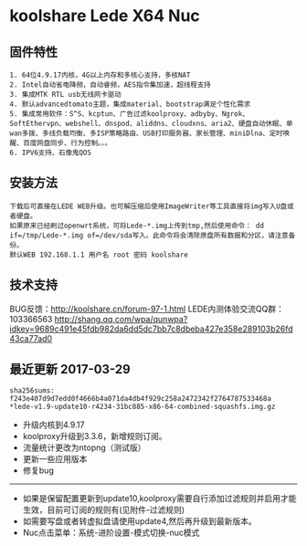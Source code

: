 koolshare Lede X64 Nuc  
===================================

## 固件特性

    1. 64位4.9.17内核，4G以上内存和多核心支持，多核NAT
    2. Intel自动省电降频，自动睿频，AES指令集加速，超线程支持
    3. 集成MTK RTL usb无线网卡驱动
    4. 默认advancedtomato主题，集成material、bootstrap满足个性化需求
    5. 集成常用软件：S^S、kcptun、广告过滤koolproxy、adbyby、Ngrok、SoftEthervpn、webshell、dnspod、aliddns、cloudxns、aria2、硬盘自动休眠、单wan多拨、多线负载均衡、多ISP策略路由、USB打印服务器、家长管理、miniDlna、定时唤醒、百度网盘同步、行为控制。。。
    6. IPV6支持、石像鬼QOS

## 安装方法

    下载后可直接在LEDE WEB升级。也可解压缩后使用ImageWriter等工具直接将img写入U盘或者硬盘。
    如果原来已经刷过openwrt系统，可将Lede-*.img上传到tmp,然后使用命令： dd if=/tmp/Lede-*.img of=/dev/sda写入。此命令将会清除原盘所有数据和分区，请注意备份。
    默认WEB 192.168.1.1 用户名 root 密码 koolshare
## 技术支持

BUG反馈：<http://koolshare.cn/forum-97-1.html>     LEDE内测体验交流QQ群：103366563 <http://shang.qq.com/wpa/qunwpa?idkey=9689c491e45fdb982da6dd5dc7bb7c8dbeba427e358e289103b26fd43ca77ad0>

## 最近更新 2017-03-29
    sha256sums:
    f243e407d9d7edd0f4666b4a071da4db4f929c258a2472342f2764787533468a *lede-v1.9-update10-r4234-31bc885-x86-64-combined-squashfs.img.gz

* 升级内核到4.9.17
* koolproxy升级到3.3.6，新增规则订阅。
* 流量统计更改为ntopng（测试版）
* 更新一些应用版本
* 修复bug
----------------------------------
* 如果是保留配置更新到update10,koolproxy需要自行添加过滤规则并启用才能生效，目前可订阅的规则有(见附件-过滤规则)       
* 如需要写盘或者转虚拟盘请使用update4,然后再升级到最新版本。
* Nuc点击菜单：系统-进阶设置-模式切换-nuc模式